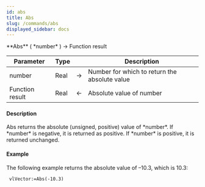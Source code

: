 ```yaml
---
id: abs
title: Abs
slug: /commands/abs
displayed_sidebar: docs
---
```


<!--REF #_command_.Abs.Syntax-->**Abs** ( *number* ) -> Function result<!-- END REF-->
<!--REF #_command_.Abs.Params-->
| Parameter | Type |  | Description |
| --- | --- | --- | --- |
| number | Real | &#8594;  | Number for which to return the absolute value |
| Function result | Real | &#8592; | Absolute value of number |

<!-- END REF-->

#### Description 

<!--REF #_command_.Abs.Summary-->Abs returns the absolute (unsigned, positive) value of *number*.<!-- END REF--> If *number* is negative, it is returned as positive. If *number* is positive, it is returned unchanged.

#### Example 

The following example returns the absolute value of –10.3, which is 10.3:

```4d
 vlVector:=Abs(-10.3)
```

